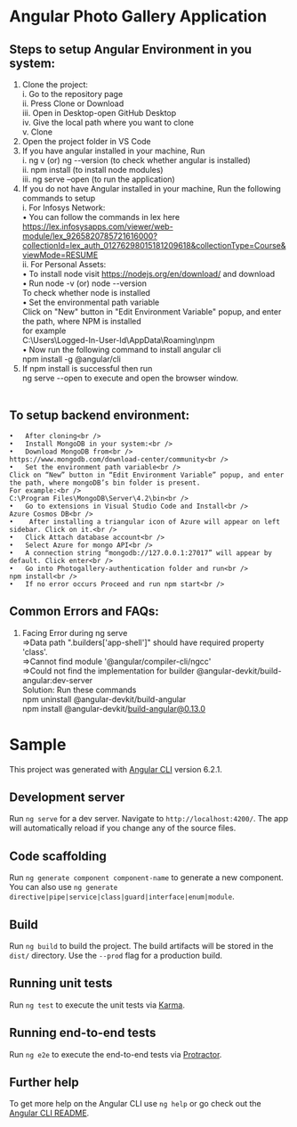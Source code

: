 

# Angular Photo Gallery Application

## Steps to setup Angular Environment in you system:
1.	Clone the project:<br />
    i.	 Go to the repository page<br />
    ii.	 Press Clone or Download<br />
    iii. Open in Desktop-open GitHub Desktop<br />
    iv.  Give the local path where you want to clone<br />
    v.   Clone<br />
2.	Open the project folder in VS Code<br />
3.	If you have angular installed in your machine, Run<br />
    i.   ng v (or) ng --version (to check whether angular is installed)<br />
    ii.  npm install (to install node modules)<br />
    iii. ng serve –open (to run the application)<br />
4.	If you do not have Angular installed in your machine, Run the following commands to setup<br />
    i.	For Infosys Network:<br />
        •	You can follow the commands in lex here<br />
        https://lex.infosysapps.com/viewer/web-module/lex_9265820785721616000?collectionId=lex_auth_01276298015181209618&collectionType=Course&viewMode=RESUME<br />
    ii.	For Personal Assets:<br />
        •	To install node visit https://nodejs.org/en/download/ and download<br />
        •	Run node -v (or) node --version <br />
        To check whether node is installed<br />
        •	Set the environmental path variable <br />
        Click on "New" button in "Edit Environment Variable" popup, and enter the path, where NPM is installed<br />
        for example<br />
        C:\Users\Logged-In-User-Id\AppData\Roaming\npm<br />
        •	Now run the following command to install angular cli<br />
        npm install -g @angular/cli<br />
5.	If npm install is successful then run <br />
	ng serve --open  to execute and open the browser window.<br /><br />


## To setup backend environment:
    •	After cloning<br />
    •	Install MongoDB in your system:<br />
    •	Download MongoDB from<br />
    https://www.mongodb.com/download-center/community<br />
    •	Set the environment path variable<br />
    Click on “New” button in “Edit Environment Variable” popup, and enter the path, where mongoDB’s bin folder is present.
    For example:<br />
    C:\Program Files\MongoDB\Server\4.2\bin<br />
    •	Go to extensions in Visual Studio Code and Install<br />
    Azure Cosmos DB<br />
    •	 After installing a triangular icon of Azure will appear on left sidebar. Click on it.<br />
    •	Click Attach database account<br />
    •	Select Azure for mongo API<br />
    •	A connection string “mongodb://127.0.0.1:27017” will appear by default. Click enter<br />
    •	Go into Photogallery-authentication folder and run<br />
    npm install<br />
    •	If no error occurs Proceed and run npm start<br />


## Common Errors and FAQs:
1.	Facing Error during ng serve<br />
=>Data path ".builders['app-shell']" should have required property 'class'.<br />
=>Cannot find module '@angular/compiler-cli/ngcc'<br />
=>Could not find the implementation for builder @angular-devkit/build-angular:dev-server<br />
Solution: Run these commands<br />
	npm uninstall @angular-devkit/build-angular<br />
	npm install @angular-devkit/build-angular@0.13.0<br />










# Sample

This project was generated with [Angular CLI](https://github.com/angular/angular-cli) version 6.2.1.

## Development server

Run `ng serve` for a dev server. Navigate to `http://localhost:4200/`. The app will automatically reload if you change any of the source files.

## Code scaffolding

Run `ng generate component component-name` to generate a new component. You can also use `ng generate directive|pipe|service|class|guard|interface|enum|module`.

## Build

Run `ng build` to build the project. The build artifacts will be stored in the `dist/` directory. Use the `--prod` flag for a production build.

## Running unit tests

Run `ng test` to execute the unit tests via [Karma](https://karma-runner.github.io).

## Running end-to-end tests

Run `ng e2e` to execute the end-to-end tests via [Protractor](http://www.protractortest.org/).

## Further help

To get more help on the Angular CLI use `ng help` or go check out the [Angular CLI README](https://github.com/angular/angular-cli/blob/master/README.md).
